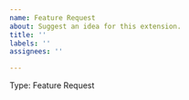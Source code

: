 ```yaml
---
name: Feature Request
about: Suggest an idea for this extension.
title: ''
labels: ''
assignees: ''

---
```


Type: Feature Request

<!-- Prior to creating a feature request, please review
existing issues at https://github.com/ARM-software/vscode-cmsis-csolution/issues
to avoid creating duplicates.
-->

<!-- Describe the feature you'd like. -->
